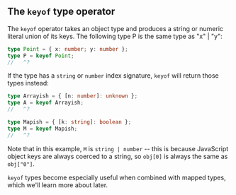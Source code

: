 
## The `keyof` type operator

The `keyof` operator takes an object type and produces a string or numeric literal union of its keys.
The following type P is the same type as "x" | "y":

```ts 
type Point = { x: number; y: number };
type P = keyof Point;
//   ^?
```

If the type has a `string` or `number` index signature, `keyof` will return those types instead:

```ts 
type Arrayish = { [n: number]: unknown };
type A = keyof Arrayish;
//   ^?

type Mapish = { [k: string]: boolean };
type M = keyof Mapish;
//   ^?
```

Note that in this example, `M` is `string | number` -- this is because JavaScript object keys are always coerced to a string, so `obj[0]` is always the same as `obj["0"]`.

`keyof` types become especially useful when combined with mapped types, which we'll learn more about later.
